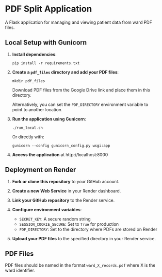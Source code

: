 # PDF Split Application

A Flask application for managing and viewing patient data from ward PDF files.

## Local Setup with Gunicorn

1. **Install dependencies**:
   ```
   pip install -r requirements.txt
   ```

2. **Create a `pdf_files` directory and add your PDF files**:
   ```
   mkdir pdf_files
   ```
   Download PDF files from the Google Drive link and place them in this directory.
   
   Alternatively, you can set the `PDF_DIRECTORY` environment variable to point to another location.

3. **Run the application using Gunicorn**:
   ```
   ./run_local.sh
   ```
   Or directly with:
   ```
   gunicorn --config gunicorn_config.py wsgi:app
   ```

4. **Access the application** at http://localhost:8000

## Deployment on Render

1. **Fork or clone this repository** to your GitHub account.

2. **Create a new Web Service** in your Render dashboard.

3. **Link your GitHub repository** to the Render service.

4. **Configure environment variables**:
   - `SECRET_KEY`: A secure random string
   - `SESSION_COOKIE_SECURE`: Set to `True` for production
   - `PDF_DIRECTORY`: Set to the directory where PDFs are stored on Render

5. **Upload your PDF files** to the specified directory in your Render service.

## PDF Files

PDF files should be named in the format `ward_X_records.pdf` where X is the ward identifier.
